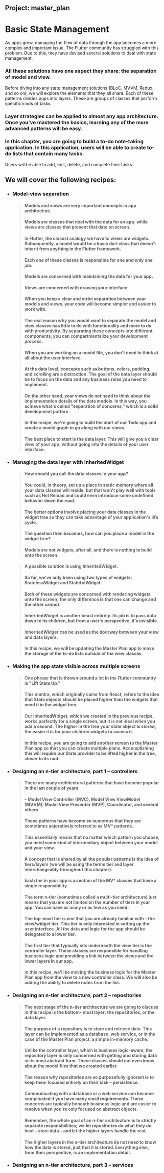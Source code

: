 ## Project: master_plan

# Basic State Management

As apps grow, managing the flow of data through the app becomes a more complex and important issue. 
The Flutter community has struggled with this problem. Due to this, they have devised several solutions to deal with state management. 
### All these solutions have one aspect they share: the separation of model and view.
Before diving into any state management solutions (BLoC, MVVM, Redux, and so on), we will explore the elements that they all share. Each of these patterns divides apps into layers. These are groups of classes that perform specific kinds of tasks. 
### Layer strategies can be applied to almost any app architecture. Once you've mastered the basics, learning any of the more advanced patterns will be easy.
### In this chapter, you are going to build a to-do note-taking application. In this application, users will be able to create to-do lists that contain many tasks. 
Users will be able to add, edit, delete, and complete their tasks.

## We will cover the following recipes:
- ### Model-view separation
    > #### Models and views are very important concepts in app architecture.
    > #### Models are classes that deal with the data for an app, while views are classes that present that data on screen.
    > #### In Flutter, the closest analogy we have to views are widgets. Subsequently, a model would be a basic dart class that doesn't inherit from anything in the Flutter framework.
    > #### Each one of these classes is responsible for one and only one job.
    > #### Models are concerned with maintaining the data for your app.
    > #### Views are concerned with drawing your interface.
    > #### When you keep a clear and strict separation between your models and views, your code will become simpler and easier to work with.
    > #### The real reason why you would want to separate the model and view classes has little to do with functionality and more to do with productivity. By separating these concepts into different components, you can compartmentalize your development process. 
    > #### When you are working on a model file, you don't need to think at all about the user interface.
    > #### At the data level, concepts such as buttons, colors, padding, and scrolling are a distraction. The goal of the data layer should be to focus on the data and any business rules you need to implement.
    > #### On the other hand, your views do not need to think about the implementation details of the data models. In this way, you achieve what's called "separation of concerns," which is a solid development pattern.
    > #### In this recipe, we're going to build the start of our Todo app and create a model graph to go along with our views.
    > #### The best place to start is the data layer. This will give you a clear view of your app, without going into the details of your user interface.
- ### Managing the data layer with InheritedWidget
    > #### How should you call the data classes in your app?
    > #### You could, in theory, set up a place in static memory where all your data classes will reside, but that won't play well with tools such as Hot Reload and could even introduce some undefined behavior down the road.
    > #### The better options involve placing your data classes in the widget tree so they can take advantage of your application's life cycle.
    > #### The question then becomes, how can you place a model in the widget tree?
    > #### Models are not widgets, after all, and there is nothing to build onto the screen.

    > #### A possible solution is using InheritedWidget. 
    > #### So far, we've only been using two types of widgets: StatelessWidget and StatefulWidget.
    > #### Both of these widgets are concerned with rendering widgets onto the screen; the only difference is that one can change and the other cannot.
    > #### InheritedWidget is another beast entirely. Its job is to pass data down to its children, but from a user's perspective, it's invisible. 
    > #### InheritedWidget can be used as the doorway between your view and data layers.
    > #### In this recipe, we will be updating the Master Plan app to move the storage of the to-do lists outside of the view classes.
- ### Making the app state visible across multiple screens
    > #### One phrase that is thrown around a lot in the Flutter community is "Lift State Up." 
    > #### This mantra, which originally came from React, refers to the idea that State objects should be placed higher than the widgets that need it in the widget tree.
    > #### Our InheritedWidget, which we created in the previous recipe, works perfectly for a single screen, but it is not ideal when you add a second. The higher in the tree your state object is stored, the easier it is for your children widgets to access it.
    > #### In this recipe, you are going to add another screen to the Master Plan app so that you can create multiple plans. Accomplishing this will require our State provider to be lifted higher in the tree, closer to its root.
- ### Designing an n-tier architecture, part 1 – controllers
    > #### There are many architectural patterns that have become popular in the last couple of years
    > #### – Model View Controller (MVC), Model View ViewModel (MVVM), Model View Presenter (MVP), Coordinator, and several others.
    > #### These patterns have become so numerous that they are sometimes pejoratively referred to as MV* patterns.
    > #### This essentially means that no matter which pattern you choose, you need some kind of intermediary object between your model and your view.
    > #### 
    > #### A concept that is shared by all the popular patterns is the idea of tiers/layers (we will be using the terms tier and layer interchangeably throughout this chapter).
    > #### Each tier in your app is a section of the MV* classes that have a single responsibility. 
    > #### The term n-tier (sometimes called a multi-tier architecture) just means that you are not limited on the number of tiers in your app. You can have as many or as few as you need.
    > #### The top-most tier is one that you are already familiar with – the view/widget tier. This tier is only interested in setting up the user interface. All the data and logic for the app should be delegated to a lower tier.
    > #### The first tier that typically sits underneath the view tier is the controller layer. These classes are responsible for handling business logic and providing a link between the views and the lower layers in our app.
    > #### In this recipe, we'll be moving the business logic for the Master Plan app from the view to a new controller class. We will also be adding the ability to delete notes from the list.

- ### Designing an n-tier architecture, part 2 – repositories
    > #### The next stage of the n-tier architecture we are going to discuss in this recipe is the bottom- most layer: the repositories, or the data layer.
    > #### The purpose of a repository is to store and retrieve data. This layer can be implemented as a database, web service, or in the case of the Master Plan project, a simple in-memory cache.
    > #### Unlike the controller layer, which is business logic-aware, the repository layer is only concerned with getting and storing data in its most abstract form. These classes should not even know about the model files that we created earlier.
    > #### The reason why repositories are so purposefully ignorant is to keep them focused entirely on their task – persistence.
    > #### Communicating with a database or a web service can become complicated if you have many small requirements. These concerns are typically beneath business logic and are easier to resolve when you're only focused on abstract objects.
    > #### Remember, the whole goal of an n-tier architecture is to strictly separate responsibilities; we let repositories do what they do best – store data – and let the higher layers handle the rest.
    > #### The higher layers in the n-tier architecture do not need to know how the data is stored, just that it is stored. Everything else, from their perspective, is an implementation detail.
- ### Designing an n-tier architecture, part 3 – services
